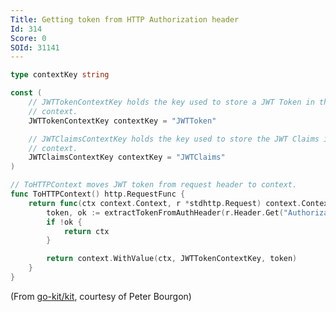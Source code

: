 ```yaml
---
Title: Getting token from HTTP Authorization header
Id: 314
Score: 0
SOId: 31141
---
```

```go
type contextKey string

const (
    // JWTTokenContextKey holds the key used to store a JWT Token in the
    // context.
    JWTTokenContextKey contextKey = "JWTToken"

    // JWTClaimsContextKey holds the key used to store the JWT Claims in the
    // context.
    JWTClaimsContextKey contextKey = "JWTClaims"
)

// ToHTTPContext moves JWT token from request header to context.
func ToHTTPContext() http.RequestFunc {
    return func(ctx context.Context, r *stdhttp.Request) context.Context {
        token, ok := extractTokenFromAuthHeader(r.Header.Get("Authorization"))
        if !ok {
            return ctx
        }

        return context.WithValue(ctx, JWTTokenContextKey, token)
    }
}
```

(From [go-kit/kit](https://github.com/go-kit/kit/blob/master/auth/jwt/transport.go), courtesy of Peter Bourgon)
